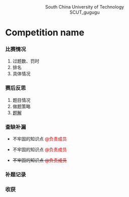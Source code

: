<center> South China University of Technology </center> 

<center> SCUT_gugugu </center>

# Competition name

 

### 比赛情况

1. 过题数、罚时
2. 排名
3. 具体情况

### 赛后反思

1. 题目情况
2. 做题策略
3. [题解](http://baidu.com)

### 查缺补漏

+ 不牢固的知识点 <font color="#dd0000">@负责成员</font>

+ 不牢固的知识点 <font color="#dd0000">@负责成员</font>

+ ~~不牢固的知识点  <font color="#dd0000">@负责成员</font>~~

### 补题记录

### 收获
